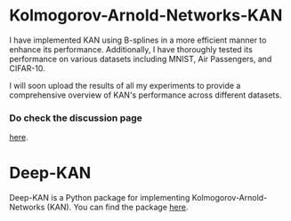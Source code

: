 # Kolmogorov-Arnold-Networks-KAN
I have implemented KAN using B-splines in a more efficient manner to enhance its performance. Additionally, I have thoroughly tested its performance on various datasets including MNIST, Air Passengers, and CIFAR-10.

I will soon upload the results of all my experiments to provide a comprehensive overview of KAN's performance across different datasets.

### Do check the discussion page 
[here](https://github.com/sidhu2690/Deep-KAN/discussions/2).

# Deep-KAN

Deep-KAN is a Python package for implementing Kolmogorov-Arnold-Networks (KAN). 
You can find the package [here](https://pypi.org/project/Deep-KAN/).


